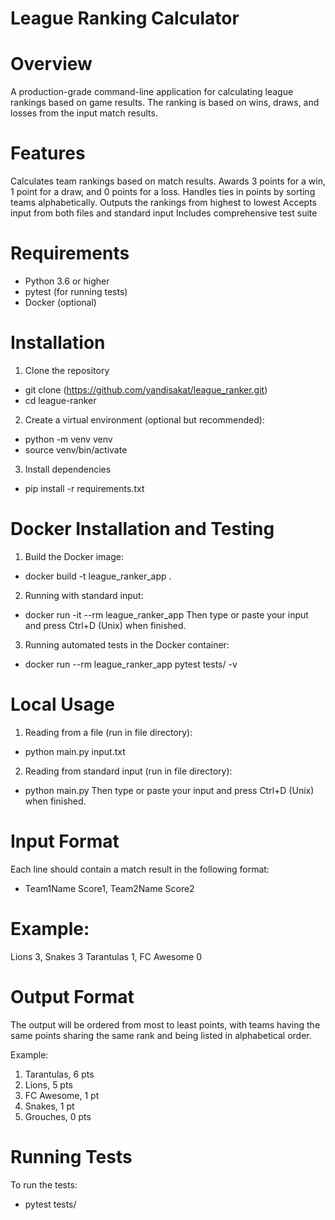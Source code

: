 # League Ranking Calculator

# Overview
A production-grade command-line application for calculating league rankings based on game results.
The ranking is based on wins, draws, and losses from the input match results.

# Features
Calculates team rankings based on match results.
Awards 3 points for a win, 1 point for a draw, and 0 points for a loss.
Handles ties in points by sorting teams alphabetically.
Outputs the rankings from highest to lowest
Accepts input from both files and standard input
Includes comprehensive test suite

# Requirements
- Python 3.6 or higher
- pytest (for running tests)
- Docker (optional)

# Installation
1. Clone the repository
- git clone (https://github.com/yandisakat/league_ranker.git)
- cd league-ranker

2. Create a virtual environment (optional but recommended):
- python -m venv venv
- source venv/bin/activate

3. Install dependencies
- pip install -r requirements.txt

# Docker Installation and Testing
1. Build the Docker image:
- docker build -t league_ranker_app .

2. Running with standard input:
- docker run -it --rm league_ranker_app
Then type or paste your input and press Ctrl+D (Unix) when finished.

3. Running automated tests in the Docker container:
- docker run --rm league_ranker_app pytest tests/ -v

# Local Usage
1. Reading from a file (run in file directory):
- python main.py input.txt

2. Reading from standard input (run in file directory):
- python main.py
Then type or paste your input and press Ctrl+D (Unix) when finished.

# Input Format
Each line should contain a match result in the following format:
- Team1Name Score1, Team2Name Score2

# Example:
Lions 3, Snakes 3
Tarantulas 1, FC Awesome 0

# Output Format
The output will be ordered from most to least points, with teams having the same points sharing the same rank and being listed in alphabetical order.

Example:
1. Tarantulas, 6 pts
2. Lions, 5 pts
3. FC Awesome, 1 pt
3. Snakes, 1 pt
5. Grouches, 0 pts

# Running Tests
To run the tests:
- pytest tests/